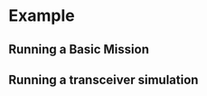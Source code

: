 # Example

## Running a Basic Mission

<!--TODO Add tutorial-->
## Running a transceiver simulation

<!--TODO Add tutorial-->